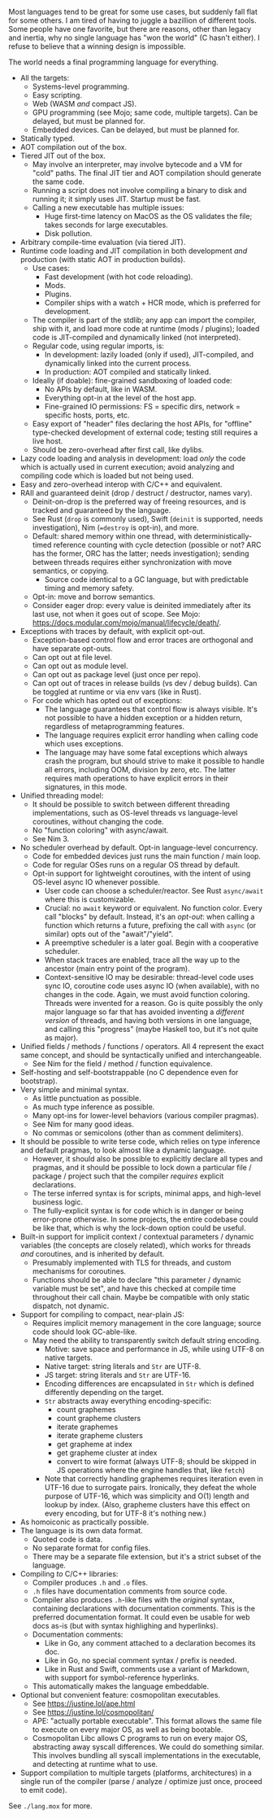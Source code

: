 Most languages tend to be great for some use cases, but suddenly fall flat for some others. I am tired of having to juggle a bazillion of different tools. Some people have one favorite, but there are reasons, other than legacy and inertia, why no single language has "won the world" (C hasn't either). I refuse to believe that a winning design is impossible.

The world needs a final programming language for everything.

* All the targets:
  * Systems-level programming.
  * Easy scripting.
  * Web (WASM _and_ compact JS).
  * GPU programming (see Mojo; same code, multiple targets). Can be delayed, but must be planned for.
  * Embedded devices. Can be delayed, but must be planned for.
* Statically typed.
* AOT compilation out of the box.
* Tiered JIT out of the box.
  * May involve an interpreter, may involve bytecode and a VM for "cold" paths. The final JIT tier and AOT compilation should generate the same code.
  * Running a script does not involve compiling a binary to disk and running it; it simply uses JIT. Startup must be fast.
  * Calling a new executable has multiple issues:
    * Huge first-time latency on MacOS as the OS validates the file; takes seconds for large executables.
    * Disk pollution.
* Arbitrary compile-time evaluation (via tiered JIT).
* Runtime code loading and JIT compilation in both development _and_ production (with static AOT in production builds).
  * Use cases:
    * Fast development (with hot code reloading).
    * Mods.
    * Plugins.
    * Compiler ships with a watch + HCR mode, which is preferred for development.
  * The compiler is part of the stdlib; any app can import the compiler, ship with it, and load more code at runtime (mods / plugins); loaded code is JIT-compiled and dynamically linked (not interpreted).
  * Regular code, using regular imports, is:
    * In development: lazily loaded (only if used), JIT-compiled, and dynamically linked into the current process.
    * In production: AOT compiled and statically linked.
  * Ideally (if doable): fine-grained sandboxing of loaded code:
    * No APIs by default, like in WASM.
    * Everything opt-in at the level of the host app.
    * Fine-grained IO permissions: FS = specific dirs, network = specific hosts, ports, etc.
  * Easy export of "header" files declaring the host APIs, for "offline" type-checked development of external code; testing still requires a live host.
  * Should be zero-overhead after first call, like dylibs.
* Lazy code loading and analysis in development: load _only_ the code which is actually used in current execution; avoid analyzing and compiling code which is loaded but not being used.
* Easy and zero-overhead interop with C/C++ and equivalent.
* RAII and guaranteed deinit (drop / destruct / destructor, names vary).
  * Deinit-on-drop is the preferred way of freeing resources, and is tracked and guaranteed by the language.
  * See Rust (`drop` is commonly used), Swift (`deinit` is supported, needs investigation), Nim (`=destroy` is opt-in), and more.
  * Default: shared memory within one thread, with deterministically-timed reference counting with cycle detection (possible or not? ARC has the former, ORC has the latter; needs investigation); sending between threads requires either synchronization with move semantics, or copying.
    * Source code identical to a GC language, but with predictable timing and memory safety.
  * Opt-in: move and borrow semantics.
  * Consider eager drop: every value is deinited immediately after its last use, not when it goes out of scope. See Mojo: https://docs.modular.com/mojo/manual/lifecycle/death/.
* Exceptions with traces by default, with explicit opt-out.
  * Exception-based control flow and error traces are orthogonal and have separate opt-outs.
  * Can opt out at file level.
  * Can opt out as module level.
  * Can opt out as package level (just once per repo).
  * Can opt out of traces in release builds (vs dev / debug builds). Can be toggled at runtime or via env vars (like in Rust).
  * For code which has opted out of exceptions:
    * The language guarantees that control flow is always visible. It's not possible to have a hidden exception or a hidden return, regardless of metaprogramming features.
    * The language requires explicit error handling when calling code which uses exceptions.
    * The language may have some fatal exceptions which always crash the program, but should strive to make it possible to handle all errors, including OOM, division by zero, etc. The latter requires math operations to have explicit errors in their signatures, in this mode.
* Unified threading model:
  * It should be possible to switch between different threading implementations, such as OS-level threads vs language-level coroutines, without changing the code.
  * No "function coloring" with async/await.
  * See Nim 3.
* No scheduler overhead by default. Opt-in language-level concurrency.
  * Code for embedded devices just runs the main function / main loop.
  * Code for regular OSes runs on a regular OS thread by default.
  * Opt-in support for lightweight coroutines, with the intent of using OS-level async IO whenever possible.
    * User code can choose a scheduler/reactor. See Rust `async/await` where this is customizable.
    * Crucial: no `await` keyword or equivalent. No function color. Every call "blocks" by default. Instead, it's an _opt-out_: when calling a function which returns a future, prefixing the call with `async` (or similar) opts out of the "await"/"yield".
    * A preemptive scheduler is a later goal. Begin with a cooperative scheduler.
    * When stack traces are enabled, trace all the way up to the ancestor (main entry point of the program).
    * Context-sensitive IO may be desirable: thread-level code uses sync IO, coroutine code uses async IO (when available), with no changes in the code. Again, we must avoid function coloring. Threads were invented for a reason. Go is quite possibly the only major language so far that has avoided inventing a _different version_ of threads, and having both versions in one language, and calling this "progress" (maybe Haskell too, but it's not quite as major).
* Unified fields / methods / functions / operators. All 4 represent the exact same concept, and should be syntactically unified and interchangeable.
  * See Nim for the field / method / function equivalence.
* Self-hosting and self-bootstrappable (no C dependence even for bootstrap).
* Very simple and minimal syntax.
  * As little punctuation as possible.
  * As much type inference as possible.
  * Many opt-ins for lower-level behaviors (various compiler pragmas).
  * See Nim for many good ideas.
  * No commas or semicolons (other than as comment delimiters).
* It should be possible to write terse code, which relies on type inference and default pragmas, to look almost like a dynamic language.
  * However, it should also be possible to explicitly declare all types and pragmas, and it should be possible to lock down a particular file / package / project such that the compiler _requires_ explicit declarations.
  * The terse inferred syntax is for scripts, minimal apps, and high-level business logic.
  * The fully-explicit syntax is for code which is in danger or being error-prone otherwise. In some projects, the entire codebase could be like that, which is why the lock-down option could be useful.
* Built-in support for implicit context / contextual parameters / dynamic variables (the concepts are closely related), which works for threads _and_ coroutines, and is inherited by default.
  * Presumably implemented with TLS for threads, and custom mechanisms for coroutines.
  * Functions should be able to declare "this parameter / dynamic variable must be set", and have this checked at compile time throughout their call chain. Maybe be compatible with only static dispatch, not dynamic.
* Support for compiling to compact, near-plain JS:
  * Requires implicit memory management in the core language; source code should look GC-able-like.
  * May need the ability to transparently switch default string encoding.
    * Motive: save space and performance in JS, while using UTF-8 on native targets.
    * Native target: string literals and `Str` are UTF-8.
    * JS target: string literals and `Str` are UTF-16.
    * Encoding differences are encapsulated in `Str` which is defined differently depending on the target.
    * `Str` abstracts away everything encoding-specific:
      * count graphemes
      * count grapheme clusters
      * iterate graphemes
      * iterate grapheme clusters
      * get grapheme at index
      * get grapheme cluster at index
      * convert to wire format (always UTF-8; should be skipped in JS operations where the engine handles that, like `fetch`)
    * Note that correctly handling graphemes requires iteration even in UTF-16 due to surrogate pairs. Ironically, they defeat the whole purpose of UTF-16, which was simplicity and O(1) length and lookup by index. (Also, grapheme clusters have this effect on every encoding, but for UTF-8 it's nothing new.)
* As homoiconic as practically possible.
* The language is its own data format.
  * Quoted code is data.
  * No separate format for config files.
  * There may be a separate file extension, but it's a strict subset of the language.
* Compiling _to_ C/C++ libraries:
  * Compiler produces `.h` and `.o` files.
  * `.h` files have documentation comments from source code.
  * Compiler also produces `.h`-like files with the _original_ syntax, containing declarations with documentation comments. This is the preferred documentation format. It could even be usable for web docs as-is (but with syntax highlighing and hyperlinks).
  * Documentation comments:
    * Like in Go, any comment attached to a declaration becomes its doc.
    * Like in Go, no special comment syntax / prefix is needed.
    * Like in Rust and Swift, comments use a variant of Markdown, with support for symbol-reference hyperlinks.
  * This automatically makes the language embeddable.
* Optional but convenient feature: cosmopolitan executables.
  * See https://justine.lol/ape.html
  * See https://justine.lol/cosmopolitan/
  * APE: "actually portable executable". This format allows the same file to execute on every major OS, as well as being bootable.
  * Cosmopolitan Libc allows C programs to run on every major OS, abstracting away syscall differences. We could do something similar. This involves bundling all syscall implementations in the executable, and detecting at runtime what to use.
* Support compilation to multiple targets (platforms, architectures) in a single run of the compiler (parse / analyze / optimize just once, proceed to emit code).

See `./lang.mox` for more.
